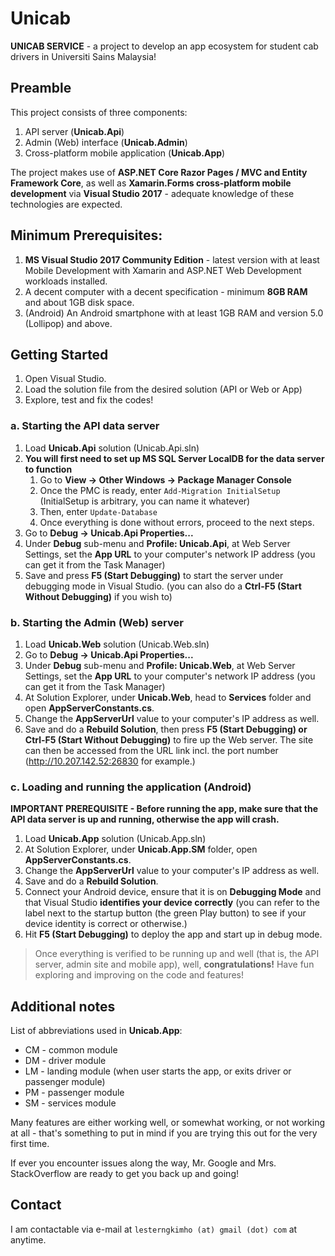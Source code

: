 # Unicab
**UNICAB SERVICE** - a project to develop an app ecosystem for student cab drivers in Universiti Sains Malaysia!

## Preamble

This project consists of three components:

1. API server (**__Unicab.Api__**)
2. Admin (Web) interface (**__Unicab.Admin__**)
3. Cross-platform mobile application (**__Unicab.App__**)

The project makes use of **ASP.NET Core Razor Pages / MVC and Entity Framework Core**, as well as **Xamarin.Forms cross-platform
mobile development** via **Visual Studio 2017** - adequate knowledge of these technologies are expected.

## Minimum Prerequisites:

1. **MS Visual Studio 2017 Community Edition** - latest version with at least Mobile Development with
Xamarin and ASP.NET Web Development workloads installed.
2. A decent computer with a decent specification - minimum **8GB RAM** and about 1GB disk space.
3. (Android) An Android smartphone with at least 1GB RAM and version 5.0 (Lollipop) and above.

## Getting Started

1. Open Visual Studio.
2. Load the solution file from the desired solution (API or Web or App)
3. Explore, test and fix the codes!

### a. Starting the API data server

1. Load **Unicab.Api** solution (Unicab.Api.sln)
2. **You will first need to set up MS SQL Server LocalDB for the data server to function**
   1. Go to **View -> Other Windows -> Package Manager Console**
   2. Once the PMC is ready, enter `Add-Migration InitialSetup` (InitialSetup is arbitrary, you can name it whatever)
   3. Then, enter `Update-Database`
   4. Once everything is done without errors, proceed to the next steps.
3. Go to **Debug -> Unicab.Api Properties...**
4. Under **Debug** sub-menu and **Profile: Unicab.Api**, at Web Server Settings, set the **App URL**
to your computer's network IP address (you can get it from the Task Manager)
5. Save and press **F5 (Start Debugging)** to start the server under debugging mode in Visual Studio.
(you can also do a **Ctrl-F5 (Start Without Debugging)** if you wish to)

### b. Starting the Admin (Web) server

1. Load **Unicab.Web** solution (Unicab.Web.sln)
2. Go to **Debug -> Unicab.Api Properties...**
3. Under **Debug** sub-menu and **Profile: Unicab.Web**, at Web Server Settings, set the **App URL**
to your computer's network IP address (you can get it from the Task Manager)
4. At Solution Explorer, under **Unicab.Web**, head to **Services** folder and open **AppServerConstants.cs**.
5. Change the **AppServerUrl** value to your computer's IP address as well.
6. Save and do a **Rebuild Solution**, then press **F5 (Start Debugging) or Ctrl-F5 (Start Without Debugging)**
to fire up the Web server. The site can then be accessed from the URL link incl. the port number
(http://10.207.142.52:26830 for example.)

### c. Loading and running the application (Android)

**IMPORTANT PREREQUISITE - Before running the app, make sure that the API data server is __up and running__,
otherwise the app will crash.**

1. Load **Unicab.App** solution (Unicab.App.sln)
2. At Solution Explorer, under **Unicab.App.SM** folder, open **AppServerConstants.cs**.
3. Change the **AppServerUrl** value to your computer's IP address as well.
4. Save and do a **Rebuild Solution**.
5. Connect your Android device, ensure that it is on **Debugging Mode** and that Visual Studio **identifies
your device correctly** (you can refer to the label next to the startup button (the green Play button) to see
if your device identity is correct or otherwise.)
6. Hit **F5 (Start Debugging)** to deploy the app and start up in debug mode.

> Once everything is verified to be running up and well (that is, the API server, admin site and mobile app),
well, **congratulations!** Have fun exploring and improving on the code and features!

## Additional notes

List of abbreviations used in **Unicab.App**:

* CM - common module
* DM - driver module
* LM - landing module (when user starts the app, or exits driver or passenger module)
* PM - passenger module
* SM - services module

Many features are either working well, or somewhat working, or not working at all - that's something to put in
mind if you are trying this out for the very first time.

If ever you encounter issues along the way,  Mr. Google and Mrs. StackOverflow are ready to get you back up and going!

## Contact

I am contactable via e-mail at `lesterngkimho (at) gmail (dot) com` at anytime.